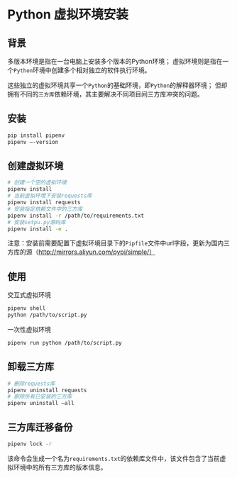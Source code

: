 # Python 虚拟环境安装

## 背景
多版本环境是指在一台电脑上安装多个版本的Python环境；
虚拟环境则是指在一个`Python`环境中创建多个相对独立的软件执行环境。

这些独立的虚拟环境共享一个`Python`的基础环境，即`Python`的解释器环境；
但却拥有不同的`三方库`依赖环境，其主要解决不同项目间三方库冲突的问题。

## 安装
```bash
pip install pipenv
pipenv –-version
```

## 创建虚拟环境
```bash
# 创建一个空的虚拟环境
pipenv install
# 当前虚拟环境下安装requests库
pipenv install requests
# 安装指定依赖文件中的三方库
pipenv install -r /path/to/requirements.txt
# 安装setpu.py源码库
pipenv install -e .
```
注意：安装前需要配置下虚拟环境目录下的`Pipfile`文件中url字段，更新为国内三方库的源（http://mirrors.aliyun.com/pypi/simple/）

## 使用
交互式虚拟环境
```bash
pipenv shell
python /path/to/script.py
```
一次性虚拟环境
```bash
pipenv run python /path/to/script.py
```

## 卸载三方库
```bash
# 删除requests库
pipenv uninstall requests
# 删除所有已安装的三方库
pipenv uninstall –all
```

## 三方库迁移备份
```bash
pipenv lock -r
```
该命令会生成一个名为`requirements.txt`的依赖库文件中，该文件包含了当前虚拟环境中的所有三方库的版本信息。
